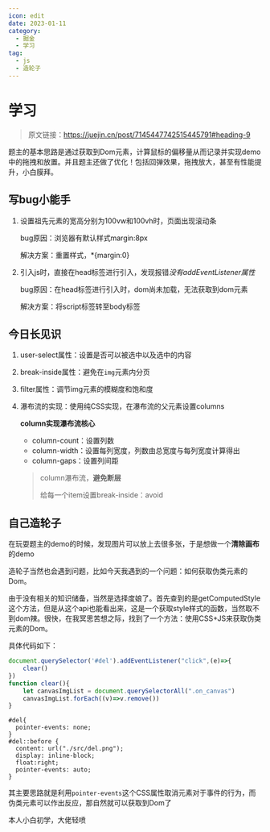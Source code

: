 ```yaml
---
icon: edit
date: 2023-01-11
category:
  - 掘金
  - 学习
tag:
  - js
  - 造轮子
---
```


# 学习

> 原文链接：<https://juejin.cn/post/7145447742515445791#heading-9>

题主的基本思路是通过获取到Dom元素，计算鼠标的偏移量从而记录并实现demo中的拖拽和放置。并且题主还做了优化！包括回弹效果，拖拽放大，甚至有性能提升，小白膜拜。

## 写bug小能手

1. 设置祖先元素的宽高分别为100vw和100vh时，页面出现滚动条

   bug原因：浏览器有默认样式margin:8px

   解决方案：重置样式，*{margin:0}

2. 引入js时，直接在head标签进行引入，发现报错*没有addEventListener属性*

   bug原因：在head标签进行引入时，dom尚未加载，无法获取到dom元素

   解决方案：将script标签转至body标签

## 今日长见识

1. user-select属性：设置是否可以被选中以及选中的内容

2. break-inside属性：避免在`img`元素内分页

3. filter属性：调节img元素的模糊度和饱和度

4. 瀑布流的实现：使用纯CSS实现，在瀑布流的父元素设置columns

   **column实现瀑布流核心**

   - column-count：设置列数
   - column-width：设置每列宽度，列数由总宽度与每列宽度计算得出
   - column-gaps：设置列间距

   > column瀑布流，**避免断层**
   >
   > 给每一个item设置break-inside：avoid

## 自己造轮子

在玩耍题主的demo的时候，发现图片可以放上去很多张，于是想做一个**清除画布**的demo

造轮子当然也会遇到问题，比如今天我遇到的一个问题：如何获取伪类元素的Dom。

由于没有相关的知识储备，当然是选择度娘了。首先查到的是getComputedStyle这个方法，但是从这个api也能看出来，这是一个获取style样式的函数，当然取不到dom辣。很快，在我冥思苦想之际，找到了一个方法：使用CSS+JS来获取伪类元素的Dom。

具体代码如下：

```javascript
document.querySelector('#del').addEventListener("click",(e)=>{
    clear()
})
function clear(){
    let canvasImgList = document.querySelectorAll(".on_canvas")
    canvasImgList.forEach((v)=>v.remove())
}
```

```less
#del{
  pointer-events: none;
}
#del::before {
  content: url("./src/del.png");
  display: inline-block;
  float:right;
  pointer-events: auto;
}
```

其主要思路就是利用`pointer-events`这个CSS属性取消元素对于事件的行为，而伪类元素可以作出反应，那自然就可以获取到Dom了

本人小白初学，大佬轻喷
